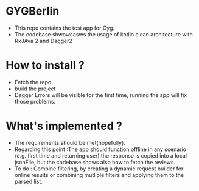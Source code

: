 # GYGBerlin
- This repo contains the test app for Gyg.
- The codebase shwowcasws the usage of kotlin clean architecture with RxJAva 2 and Dagger2
# How to install ? 
- Fetch the repo
- build the project
- Dagger Errors will be visible for the first time, running the app will fix those problems.
# What's implemented ? 
- The requirements should be met(hopefully).
- Regarding this point :The app should function offline in any scenario (e.g. first time and returning user) the response is copied into a local jsonFile, but the codebase shows also how to fetch the reviews.
- To do : Combine filtering, by creating a dynamic request builder for online results or combining mutliple filters and applying them to the parsed list.
